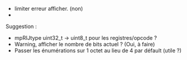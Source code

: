 
- limiter erreur afficher. (non)
-

Suggestion :
- mpRIJtype uint32_t -> uint8_t pour les registres/opcode ?
- Warning, afficher le nombre de bits actuel ? (Oui, à faire)
- Passer les énumérations sur 1 octet au lieu de 4 par défault (utile ?)
